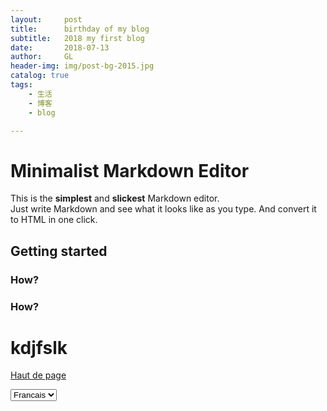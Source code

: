 ```yaml
---
layout:     post
title:      birthday of my blog
subtitle:   2018 my first blog 
date:       2018-07-13
author:     GL
header-img: img/post-bg-2015.jpg
catalog: true
tags:
    - 生活
    - 博客
    - blog

---
```




# Minimalist Markdown Editor

This is the **simplest** and **slickest** Markdown editor.  
Just write Markdown and see what it looks like as you type. And convert it to HTML in one click.

## Getting started

### How?

### How?

# kdjfslk


[Haut de page](#top "Top") 

<select name="forma" onchange="location = this.value;">
<option value="https://www.w3schools.com/jsref/event_onchange.asp">Francais</option>
<option value="https://github.com/showdownjs/showdown/issues/337">English</option>
<option value="https://github.com/BlackrockDigital/startbootstrap-clean-blog-jekyll">中文</option>
</select>



